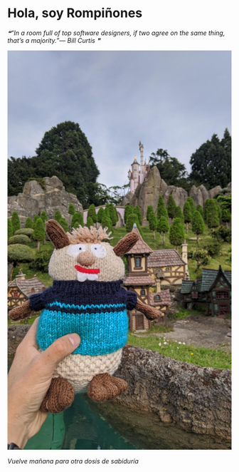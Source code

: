 # Hola, soy Rompiñones

<!--STARTS_HERE_QUOTE_README-->
<i>❝“In a room full of top software designers, if two agree on the same thing, that’s a majority.”— Bill Curtis   ❞</i>
<!--ENDS_HERE_QUOTE_README-->

<!--START_SECTION:update_image-->
![alt text](https://raw.githubusercontent.com/focaalvarez/rompinones/main/.github/images/IMG_20220428_185458.jpg?raw=true)
<!--END_SECTION:update_image-->

*Vuelve mañana para otra dosis de sabiduría*
